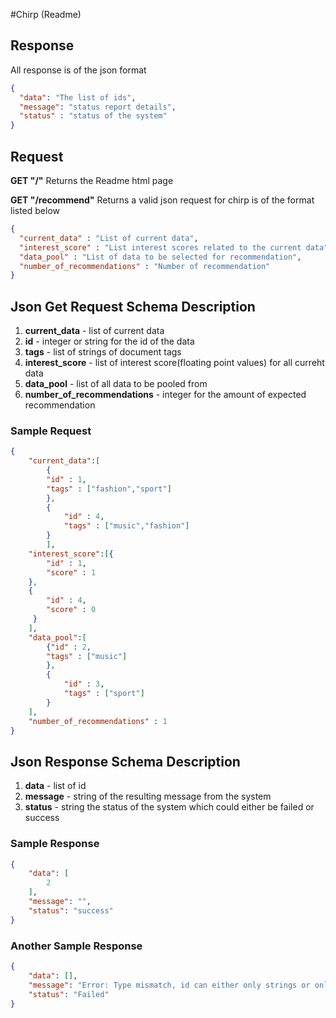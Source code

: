 #Chirp (Readme)
## Response
All response is of the json format

```json
{
  "data": "The list of ids",
  "message": "status report details",
  "status" : "status of the system"
}
```

## Request
**GET "/"**
Returns the Readme html page

**GET "/recommend"**
Returns a valid json request for chirp is of the format listed below


```json
{
  "current_data" : "List of current data",
  "interest_score" : "List interest scores related to the current data",
  "data_pool" : "List of data to be selected for recommendation",
  "number_of_recommendations" : "Number of recommendation"
}
```

## Json Get Request Schema Description

1. **current_data** - list of current data
2. **id** - integer or string for the id of the data
3. **tags** - list of strings of document tags
4. **interest_score** - list of interest score(floating point values) for all curreht data
5. **data_pool** - list of all data to be pooled from
6. **number_of_recommendations** - integer for the amount of expected recommendation

### Sample Request
```json
{
    "current_data":[
        {
        "id" : 1,
        "tags" : ["fashion","sport"]
        },
        {
            "id" : 4,
            "tags" : ["music","fashion"]
        }
        ],
    "interest_score":[{
        "id" : 1,
        "score" : 1
    },
    {
        "id" : 4,
        "score" : 0
     }
    ],
    "data_pool":[
        {"id" : 2,
        "tags" : ["music"]
        },
        {
            "id" : 3,
            "tags" : ["sport"]
        }
    ],
    "number_of_recommendations" : 1
}
```

## Json Response Schema Description
1. **data** - list of id
2. **message** - string of the resulting message from the system
3. **status** - string the status of the system which could either be failed or success

### Sample Response
```json
{
    "data": [
        2
    ],
    "message": "",
    "status": "success"
}
```

### Another Sample Response
```json
{
    "data": [],
    "message": "Error: Type mismatch, id can either only strings or only integers",
    "status": "Failed"
}
```
